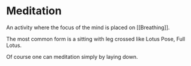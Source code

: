 # Meditation
An activity where the focus of the mind is placed on [[Breathing]].

The most common form is a sitting with leg crossed like Lotus Pose, Full Lotus.

Of course one can meditation simply by laying down.